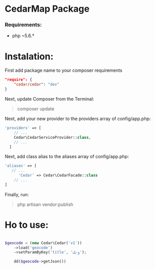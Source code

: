 CedarMap Package
===================

### Requirements:
- php ~5.6.*

Instalation:
==========
First add package name to your composer requirements
```json
"require": {
    "cedar/cedar": "dev"
}
```

Next, update Composer from the Terminal:
>composer update

Next, add your new provider to the providers array of config/app.php:

```php
'providers' => [
    // ...
    Cedar\CedarServiceProvider::class,
    // ...
  ]
```

Next, add class alias to the aliases array of config/app.php:

```php
'aliases' => [
   // ...
      'Cedar' => Cedar\CedarFacade::class
    // ...
]
```

Finally, run:
> php artisan vendor:publish

Ho to use:
====
```php

$geocode = (new Cedar\Cedar('v1'))
    ->load('geocode')
    ->setParamByKey('title', 'ونک');

    dd($geocode->getJson())
```